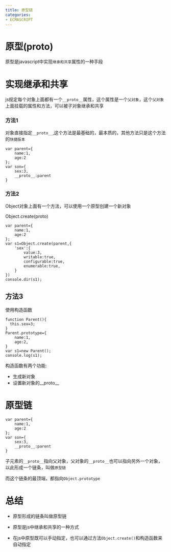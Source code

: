 ```yaml
---
title: 原型链
categories: 
- ECMASCRIPT
---
```


# 原型(proto)

原型是javascript中实现`继承和共享`属性的一种手段


# 实现继承和共享

js规定每个对象上面都有一个`__proto__`属性，这个属性是一个`父对象`，这个`父对象`上面挂载的属性和方法，可以被子对象继承和共享

### 方法1

对象直接指定`__proto__`,这个方法是最基础的，最本质的，其他方法只是这个方法的`快捷版本`

```
var parent={
    name:1,
    age:2
};
var son={
    sex:3,
    __proto__:parent
}
```

### 方法2

Object对象上面有一个方法，可以使用一个原型创建一个新对象

Object.create(proto)

```
var parent={
    name:1,
    age:2
};
var s1=Object.create(parent,{
    'sex':{
        value:3,
        writable:true,
        configurable:true,
        enumerable:true,
    }
})
console.dir(s1);
```

## 方法3

使用构造函数

```
function Parent(){
  this.sex=3;
}
Parent.prototype={
    name:1,
    age:2,
}
var s1=new Parent();
console.log(s1);
```
构造函数有两个功能:
- 生成新对象
- 设置新对象的__proto__

# 原型链

```
var parent={
    name:1,
    age:2
};
var son={
    sex:3,
    __proto__:parent
}
```
子元素的`__proto__`指向父对象，父对象的`__proto__`也可以指向另外一个对象，以此形成一个链条，叫做`原型链`

而这个链条的最顶端，都指向`Object.prototype`


# 总结

- 原型形成的链条叫做原型链

- 原型是js中继承和共享的一种方式

- 在js中原型既可以手动指定，也可以通过方法`Object.create()`和构造函数来自动指定




